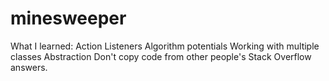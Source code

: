 # minesweeper
What I learned:
  Action Listeners
  Algorithm potentials
  Working with multiple classes
  Abstraction
  Don't copy code from other people's Stack Overflow answers.
